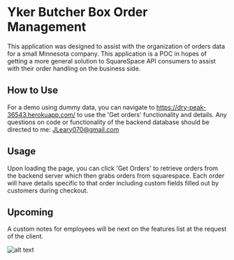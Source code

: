 # Yker Butcher Box Order Management

This application was designed to assist with the organization of orders data for a small Minnesota company. This application is a POC in hopes of getting a more general solution to SquareSpace API consumers to assist with their order handling on the business side. 

## How to Use

For a demo using dummy data, you can navigate to https://dry-peak-36543.herokuapp.com/ to use the 'Get orders' functionality and details. Any questions on code or functionality of the backend database should be directed to me: JLeary070@gmail.com

## Usage

Upon loading the page, you can click 'Get Orders' to retrieve orders from the backend server which then grabs orders from squarespace. Each order will have details specific to that order including custom fields filled out by customers during checkout. 

## Upcoming

A custom notes for employees will be next on the features list at the request of the client. 

![alt text](ykerGiphy.gif "Demo Giphy")
